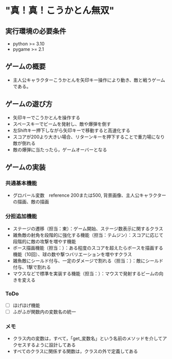 # "真！真！こうかとん無双"

## 実行環境の必要条件
* python >= 3.10
* pygame >= 2.1

## ゲームの概要
* 主人公キャラクターこうかとんを矢印キー操作により動き、敵と戦うゲームである。

## ゲームの遊び方
* 矢印キーでこうかとんを操作する
* スペースキーでビームを発射し、敵や爆弾を倒す
* 左Shiftキー押下しながら矢印キーで移動すると高速化する
* スコアが200より大きい場合、リターンキーを押下することで重力場になり敵が倒れる
* 敵の爆弾に当たったら，ゲームオーバーとなる

## ゲームの実装
### 共通基本機能
* グロバール変数　reference 200または500, 背景画像、主人公キャラクターの描画、敵の描画

### 分担追加機能
* ステージの遷移（担当：東）：ゲーム開始、ステージ数表示に関するクラス
* 雑魚敵の射角を段階的に強化する機能（担当：テムジン）：スコアに応じて段階的に敵の攻撃を増やす機能
* ボース描画機能（担当：）：ある程度のスコアを超えたらボースを描画する機能（10回）、球の数や撃つバリエーションを増やすクラス
* 雑魚敵にシールド付与、一定のダメージで割れる（担当：）：敵にシールド付与、1撃で割れる
* マウスなどで標準を実装する機能（担当：）：マウスで発射するビームの向きを変える

### ToDo
- [ ] ほげほげ機能
- [ ] ふがふが関数内の変数名の統一

### メモ
* クラス内の変数は，すべて，「get_変数名」という名前のメソッドを介してアクセスするように設計してある
* すべてのクラスに関係する関数は，クラスの外で定義してある
